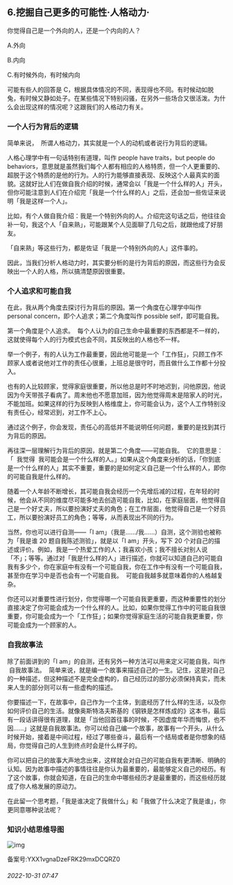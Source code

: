 ## 6.挖掘自己更多的可能性·人格动力·
你觉得自己是一个外向的人，还是一个内向的人？ 


A.外向 


B.内向 


C.有时候外向，有时候内向 


可能有些人的回答是 C，根据具体情况的不同，表现得也不同。有时候动如脱兔，有时候又静如处子。在某些情况下特别闷骚，在另外一些场合又很活泼。为什么会出现这样的情况呢？这跟我们的人格动力有关。 


### 一个人行为背后的逻辑


简单来说，  所谓人格动力，其实就是一个人的动机或者说行为背后的逻辑。  


人格心理学中有一句话特别有道理，叫作 people have traits，but people do behaviors，意思就是虽然我们每个人都有相应的人格特质，但一个人更重要的、超脱于这个特质的是他的行为。人的行为能够直接表现、反映这个人最真实的面貌。这就好比人们在做自我介绍的时候，通常会以「我是一个什么样的人」开头，但你可能注意到人们在介绍完「我是一个什么样的人」之后，还会加一些佐证来说明「我是这样一个人」。 


比如，有个人做自我介绍：我是一个特别外向的人。介绍完这句话之后，他往往会补一句，我这个人「自来熟」，可能跟某个人见面聊了几句之后，就跟他成了好朋友。 


「自来熟」等这些行为，都是佐证「我是一个特别外向的人」这件事的。 


因此，当我们分析人格动力时，其实要分析的是行为背后的原因，而这些行为会反映出一个人的人格，所以搞清楚原因很重要。 


### 个人追求和可能自我


在此，我从两个角度去探讨行为背后的原因。第一个角度在心理学中叫作 personal concern，即个人追求；第二个角度叫作 possible self，即可能自我。 


第一个角度是个人追求。  每个人认为的自己生命中最重要的东西都是不一样的，这就使得每个人的行为模式也会不同，其反映出的人格也不一样。 


举一个例子，有的人认为工作最重要，因此他可能是一个「工作狂」，只顾工作不顾家人或者说他对工作的责任心很重，上班总是很守时，而且做什么工作都十分投入。 


也有的人比较顾家，觉得家庭很重要，所以他总是时不时地迟到，问他原因，他说因为今天带孩子看病了。周末他也不愿意加班，因为他觉得周末是陪家人的时光，不能加班。如果这样的行为反映到人格维度上，你可能会认为，这个人工作特别没有责任心，经常迟到，对工作不上心。 


通过这个例子，你会发现，责任心的高低并不能说明任何问题，重要的是找到其行为背后的原因。 


再往深一层理解行为背后的原因，就是第二个角度——可能自我。  它的意思是：「  我觉得  我可能会是一个什么样的人。」如果从这个角度来分析的话，「你到底是一个什么样的人」其实不重要，重要的是如何定义自己是一个什么样的人，即你的可能自我是什么样的。 


随着一个人年龄不断增长，其可能自我会经历一个先增后减的过程，在年轻的时候，他会从不同的维度尽可能多地去创造可能自我，比如，在家庭层面，他觉得自己是一个好丈夫，所以要扮演好丈夫的角色；在工作层面，他觉得自己是一个好员工，所以要扮演好员工的角色；等等，从而表现出不同的行为。 


当然，你也可以进行自测——「I am」（我是……/我……）自测，这个测验也被称为「我是谁 20 题自我陈述测验」，就是以「I am」开头，写下 20 个对自己的描述或评价。例如，我是一个热爱工作的人；我喜欢小孩；我不擅长对别人说「不」；等等。通过对「我是什么样的人」进行描述，你就可以知道自己的可能自我有多少个，你在家庭中有没有一个可能自我，你在工作中有没有一个可能自我，甚至你在学习中是否也会有一个可能自我。  可能自我越多就意味着你的人格越复杂。  


你还可以对重要性进行划分，你觉得哪一个可能自我更重要，而这种重要性的划分直接决定了你可能会成为一个什么样的人。比如，如果你觉得工作中的可能自我很重要，你可能会成为一个「工作狂」；如果你觉得家庭生活的可能自我更重要，你可能会成为一个顾家的人。 


### 自我故事法


除了前面讲到的「I am」的自测，还有另外一种方法可以用来定义可能自我，叫作  自我故事法。  简单来说，就是编一个故事来描述自己的一生。记住，这是对自己的一种描述，但这种描述不是完全虚构的，自己经历过的部分必须保持真实，而未来人生的部分则可以有一些虚构的描述。 


你要描述一下，在故事中，自己作为一个主体，到底经历了什么样的生活，以及你如何评价自己的生活。就像奥斯特洛夫斯基的《钢铁是怎样炼成的》这本书，最后有一段话讲得很有道理，就是「当他回首往事的时候，不因虚度年华而悔恨，也不因……」这就是自我故事法。你可以给自己编一个故事，故事有一个开头，从什么时候开始，接着是中间过程，经过了哪些奋斗，最后有一个结局或者是你想象的结局，你觉得自己的人生到终点时会是什么样子的。 


你可以把自己的故事大声地念出来，这样就会对自己的可能自我有更清晰、明确的认知。因为故事中描述的事情往往是你认为最重要的，最能够定义自己的经历。有了这个故事，你就会知道，在自己的生命中哪些经历才是最重要的，而这些经历就成了你人格发展的原动力。 


在此留一个思考题，「我是谁决定了我做什么」和「我做了什么决定了我是谁」，你更同意哪种说法呢？ 


### 知识小结思维导图


  



![img](https://pic1.zhimg.com/v2-2fac347ef975e07f42ba647d3c94962c.webp)

  



备案号:YXX1vgnaDzeFRK29mxDCQRZ0


###### 2022-10-31 07:47
